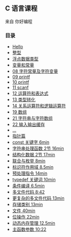 ## C 语言课程

来自 你好编程

### 目录

- [Hello](./Hello/Hello/Hello.cpp)
- [整型](./Integer/Integer/Integer.cpp)
- [浮点数据类型](./float_demo/float_demo/float_demo.cpp)  
- [变量和常量](./var_val/var_val/var_val.cpp)  
- [08 字符常量及字符变量](./08_char-const_char_var/08_char-const_char_var/08_char-const_char_var.cpp)  
- [09 printf](./09_printf/09_printf/09_printf.cpp)  
- [10 printf](./10_printf/10_printf/10_printf.cpp)  
- [11 scanf](./11_scanf/11_scanf/11_scanf.cpp)  
- [12 运算符和表达式](./12_calc-char_express/12_calc-char_express/12_calc-char_express.cpp)  
- [13 类型转化](./13_type_convert/13_type_convert/13_type_convert.cpp)  
- [14 关系运算符和逻辑运算符](./14_logic/14_logic/14_logic.cpp)  
- [19 数组](./19_array/19_array/19_array.cpp)  
- [21 字符串与字符数组](./21_string_char-array/21_string_char-array/21_string_char-array.cpp)  
- [22 输入输出缓存](./22_IO_cache/22_IO_cache/22_IO_cache.cpp)  
- [...]()  
- [指针篇](./pointer_part/readme.md)
- [const 关键字 6min](../docs/c_from_hello_code/const.md)
- [字符串处理函数 2节 16min](../docs/c_from_hello_code/string_fun.md)
- [结构化数据 2节 17min](../docs/c_from_hello_code/struct_data.md)
- [联合与枚举 8min](../docs/c_from_hello_code/union_enum.md)
- [标识符作用域 8.5min](../docs/c_from_hello_code/id_scope.md)
- [预处理指令 14min](../docs/c_from_hello_code/pre_cmd.md)
- [typedef 关键词 10min](../docs/c_from_hello_code/typedef.md)
- [条件编译 6.5min](../docs/c_from_hello_code/condition_compile.md)
- [多文件代码 8:42](../docs/c_from_hello_code/multi-file_code.md)
- [更复杂的多文件代码 13min](../docs/c_from_hello_code/multi-file-hard_code.md)
- [存储类别 13min](../docs/c_from_hello_code/store_type.md)
- [文件 40min](../docs/c_from_hello_code/file.md)
- [位操作 22min](../docs/c_from_hello_code/bit_operation.md)
- [动态内存管理 12.5min](../docs/c_from_hello_code/dynamic_mem.md)
- [主函数参数 10:22]()
